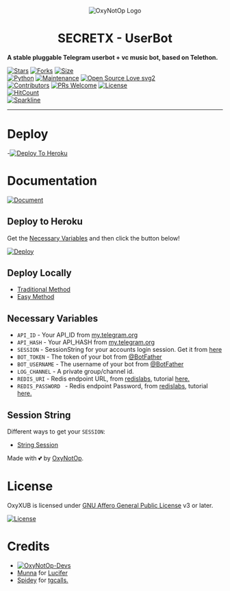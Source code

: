 <p align="center">
  <img src="https://telegra.ph/file/2d3e9ec5799b3b2a2fb01.jpg" alt="OxyNotOp Logo">
</p>
<h1 align="center">
  <b>SECRETX - UserBot</b>
</h1>

<b>A stable pluggable Telegram userbot + vc music bot, based on Telethon.</b>   

[![Stars](https://img.shields.io/github/stars/OxyNotOp/SECRETxUB?style=flat-square&color=yellow)](https://github.com/OxyNotOp/SECRETxUB/stargazers)
[![Forks](https://img.shields.io/github/forks/OxyNotOp/SECRETxUB?style=flat-square&color=orange)](https://github.com/OxyNotOp/SECRETxUB/fork)
[![Size](https://img.shields.io/github/repo-size/OxyNotOp/SECRETxUB?style=flat-square&color=green)](https://github.com/OxyNotOp/SECRETxUB/)   
[![Python](https://img.shields.io/badge/Python-v3.9-blue)](https://www.python.org/)
[![Maintenance](https://img.shields.io/badge/Maintained%3F-yes-green.svg)](https://github.com/OxyNotOp/SECRETxUB/graphs/commit-activity)
[![Open Source Love svg2](https://badges.frapsoft.com/os/v2/open-source.svg?v=103)](https://github.com/OxyNotOp/SECRETxUB)   
[![Contributors](https://img.shields.io/github/contributors/OxyNotOp/SECRETxUB?style=flat-square&color=green)](https://github.com/OxyNotOp/SECRETxUB/graphs/contributors)
[![PRs Welcome](https://img.shields.io/badge/PRs-welcome-brightgreen.svg?style=flat-square)](https://makeapullrequest.com)
[![License](https://img.shields.io/badge/License-AGPL-blue)](https://github.com/OxyNotOp/SECRETxUB/blob/main/LICENSE)   
[![HitCount](http://hits.dwyl.com/OxyNotOp/OxyNotOp/SECRETxUB.svg)](http://hits.dwyl.com/OxyNotOp/OxyNotOp/SECRETxUB)   
[![Sparkline](https://stars.medv.io/OxyNotOp/SECRETxUB.svg)](https://stars.medv.io/OxyNotOp/SECRETxUB)

----

# Deploy
-[![Deploy To Heroku](https://www.herokucdn.com/deploy/button.svg)](https://dashboard.heroku.com/new?button-url=https%3A%2F%2Fgithub.com%2FOxyNotOp%2FSecretPack&template=https%3A%2F%2Fgithub.com%2FOxyNotOp%2FSecretPack)

# Documentation 
[![Document](https://img.shields.io/badge/Documentation-OxyXUB-blue)](http://SECRETxUB.tech/)


## Deploy to Heroku
Get the [Necessary Variables](#Necessary-Variables) and then click the button below!  

[![Deploy](https://www.herokucdn.com/deploy/button.svg)](https://heroku.com/deploy)

## Deploy Locally
- [Traditional Method](#local-deploy---traditional-method)
- [Easy Method](#local-deploy---easy-method)


## Necessary Variables
- `API_ID` - Your API_ID from [my.telegram.org](https://my.telegram.org/)
- `API_HASH` - Your API_HASH from [my.telegram.org](https://my.telegram.org/)
- `SESSION` - SessionString for your accounts login session. Get it from [here](https://t.me/Pyrogram_gen_bot)
- `BOT_TOKEN` - The token of your bot from [@BotFather](https://t.me/BotFather)
- `BOT_USERNAME` - The username of your bot from [@BotFather](https://t.me/BotFather)
- `LOG_CHANNEL` - A private group/channel id.
- `REDIS_URI` - Redis endpoint URL, from [redislabs](http://redislabs.com/), tutorial [here.](./resources/extras/redistut.md)
- `REDIS_PASSWORD ` - Redis endpoint Password, from [redislabs](http://redislabs.com/), tutorial [here.](./resources/extras/redistut.md)

## Session String
Different ways to get your `SESSION`:
* [String Session](https://t.me/Pyrogram_gen_bot)

Made with 💕 by [OxyNotOp](https://t.me/OxyXsupport). <br />

# License
OxyXUB is licensed under [GNU Affero General Public License](https://www.gnu.org/licenses/agpl-3.0.en.html) v3 or later.

[![License](https://www.gnu.org/graphics/agplv3-155x51.png)](LICENSE)

# Credits
* [![OxyNotOp-Devs](https://img.shields.io/static/v1?label=OxyNotOp&message=devs&color=critical)](https://t.me/OxyXsupport)
* [Munna](https://github.com/xxmunnaxx/) for [Lucifer](https://github.com/dineshpamnani860/Telethon)
* [Spidey](https://github.com/Omiiiiii143) for [tgcalls.](http://github.com/tgcallsjs/tgcalls)

